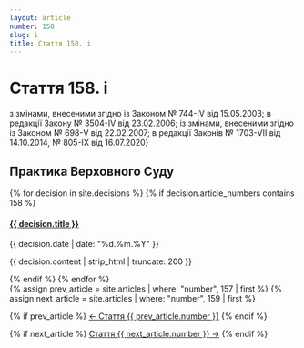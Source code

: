```yaml
---
layout: article
number: 158
slug: i
title: Стаття 158. і
---
```


# Стаття 158. і

з змінами, внесеними згідно із Законом № 744-IV від 15.05.2003; в редакції Закону № 3504-IV від 23.02.2006; із змінами, внесеними згідно із Законом № 698-V від 22.02.2007; в редакції Законів № 1703-VII від 14.10.2014, № 805-IX від 16.07.2020}

## Практика Верховного Суду

<div class="decisions-container">
{% for decision in site.decisions %}
  {% if decision.article_numbers contains 158 %}
    <div class="decision-item">
      <h4><a href="{{ decision.url }}">{{ decision.title }}</a></h4>
      <p class="decision-date">{{ decision.date | date: "%d.%m.%Y" }}</p>
      <p class="decision-excerpt">{{ decision.content | strip_html | truncate: 200 }}</p>
    </div>
  {% endif %}
{% endfor %}
</div>

<div class="article-navigation">
  {% assign prev_article = site.articles | where: "number", 157 | first %}
  {% assign next_article = site.articles | where: "number", 159 | first %}
  
  {% if prev_article %}
    <a href="{{ prev_article.url }}" class="prev-article">← Стаття {{ prev_article.number }}</a>
  {% endif %}
  
  {% if next_article %}
    <a href="{{ next_article.url }}" class="next-article">Стаття {{ next_article.number }} →</a>
  {% endif %}
</div>
